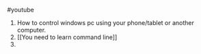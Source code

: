 #youtube 

1. How to control windows pc using your phone/tablet or another computer.
2. [[You need to learn command line]]
3. 
